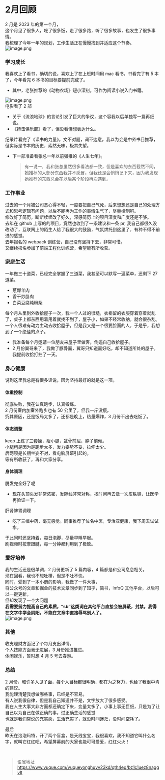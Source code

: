 # 2月回顾
2 月是 2023 年的第一个月，  
这个月见了很多人，吃了很多饭，走了很多路，听了很多故事，也发生了很多事情。  
我梳理了今年一年的规划，工作生活正在慢慢找到并适应这个节奏。  
![image.png](https://cdn.nlark.com/yuque/0/2023/png/1572912/1677576349436-7bf32540-ab31-41c8-80c6-22bdd6ec272c.png#averageHue=%23ddefd5&clientId=u27949459-68f9-4&from=paste&height=567&id=u60ad11ae&name=image.png&originHeight=1134&originWidth=1486&originalType=binary&ratio=2&rotation=0&showTitle=false&size=219189&status=done&style=none&taskId=u1ab28be2-971a-4c76-9cfe-9daab9b3650&title=&width=743)

### 学习成长

我喜欢上了看书，确切的说，喜欢上了在上班时间用 mac 看书，书看完了有 5 本了，今年看完 6 本书的目标要提前完成了。

- 其中，老张推荐的《动物农场》短小深刻，可作为阅读小说入门书籍。

![image.png](https://cdn.nlark.com/yuque/0/2023/png/1572912/1677576675201-166032a1-fa0b-4fd1-99e3-3b65a90cfbad.png#averageHue=%23d5a157&clientId=u27949459-68f9-4&from=paste&height=212&id=ufcccec5f&name=image.png&originHeight=424&originWidth=1180&originalType=binary&ratio=2&rotation=0&showTitle=false&size=366723&status=done&style=none&taskId=u6a6e0f17-9c0e-4e36-b6b3-54bc1bcd9d3&title=&width=590)  
电影看了 2 部

- 关于《流浪地球》的言论引发了巨大的争议，这个容我以后单独写一篇再细说。
- 《搏击俱乐部》看了，但没看懂想表达什么。

纪录片看完了《读书的力量》，文不对题，词不达意。我以为会是中外书目推荐，但实际是书本的历史，索然无味，极其失望。

- 下一部准备看张总一年以前强推的《人生七年》。
  > 有一说一，我和张总虽然很多看法都一致，但是喜欢的东西截然不同，她推荐的大部分东西我并不感冒，但我还是会悄悄记下来，因为我发现她推荐的东西总会在以后某个阶段再次遇到。

### 工作事业

过去的一个月被公司恶心得不轻，一度要把自己气死，后来想想还是自己的处理方式和思考逻辑有问题，以后不能再为工作的事情生气了，尽量控制吧。  
修改好了简历，断断续续改了好久，深感简历上的项目深度和广度还是不够。  
去年在 github 上写的的项目，竟然也收到了一条建议和一条 pr, 我自己都很久没改动了，互联网上的陌生人给了我很大的鼓励，气氛烘托到这里了，有种不得不前进的感觉。  
去年报名的 webpack 训练营，自己没有坚持下去，非常可惜。  
又继续报名参加了前端工程化训练营，希望能有所收获。

### 家庭生活

一年做三十道菜，已经完全掌握了三道菜，我甚至可以默写一遍菜单，还剩下 27 道菜。

- 葱爆羊肉
- 香干炒腊肉
- 白菜豆腐炖粉条

每个月从里到外收拾屋子一次，我一个人过的很糙，衣柜留的衣服穿着穿着就乱了，桌子上都东西用着用着就找不到了，屋子小，如果不经常收纳，就会很杂乱。  
一个人很难有动力主动去收拾屋子，但是我又是一个很要脸面的人，于是乎，我想到了一个绝佳的点子。

- 我准备每个月邀请一位朋友来屋子里做客，倒逼自己收拾屋子。
- 2 月份翼哥来了，我做了豚骨面，翼哥只知道面好吃，却不知道所处的屋子，我提前收拾打扫了一天。

### 身心健康

说到这里我总是有很多话说，因为坚持最好的就是这一项。

#### 体重控制

彻底失败，我在认真跑步，认真锻炼。  
2 月份室内加室外跑步也有 50 公里了，但我一斤没瘦。  
究其原因，还是饭局太多了，还都是晚上，热量爆炸，3 月份不出去吃饭了。

#### 体态调整

keep 上练了三套操，瘦小腿，盆骨前屈，脖子前倾。  
小腿粗是因为是跑步太多，发力姿势不妥，拉伸太少。  
后两项是长期坐姿不对，看电脑屏幕引起的。  
等有所收获了，再和大家分享。

#### 身体调理

脱发完全好了呢

- 现在头顶头发非常浓密，发际线非常对称，找时间再去做一次皮肤镜，让医学再验证一下。

肝肾脾胃调理

- 吃了三幅中药，毫无感觉。同事推荐了位名中医，专治亚健康，我下周去试试水。

于此同时还坚持着，每日泡脚，尽量早睡早起。  
刷视频时按摩跟腱，每一分钟都利用到了极致。

### 爱好培养

我的生活还是很单调，2 月份更新了 5 篇内容，4 篇都是和公司息息相关。  
现在回看，我也不想吐槽，但是不吐不快。  
同时，受到了一本小册的影响，我做了一件大事，  
将公众号的文章和掘金的技术文章同步到了知乎，简书，InfoQ 其他平台，以后可以一键更新。  
但却发现了一个大问题  
**我需要努力提高自己的素质，“sb”这类词在其他平台直接会被屏蔽，封禁，我得在文字中学会阴阳，不能在文章中直接辱骂别人了。**  
![image.png](https://cdn.nlark.com/yuque/0/2023/png/1572912/1677591974871-26889246-4ed1-48c5-b4f0-668f90212424.png#averageHue=%23f8f7f6&clientId=u6a77ba94-f091-4&from=paste&height=602&id=uc709788a&name=image.png&originHeight=602&originWidth=1109&originalType=binary&ratio=1&rotation=0&showTitle=false&size=136374&status=done&style=none&taskId=u476ef672-1b07-4aa2-b7b3-ef3fbca6de5&title=&width=1109)

### 其他

收支理财方面记了个每月支出详情。  
个人技能方面毫无进展，3 月份推进推进。  
体闲娱乐，暂时想 4 月 5 号去春游。

### 总结

2 月份，和许多人见了面，每个人目标都很明确，都在为之努力，也给了我很中肯的建议。  
我能理清楚我想做哪些事，已经是不容易。  
有人说我很自律，但是我自己知道并不是，文字放大了很多感受。  
我在人生大事大非方面都还确定下来，变量太多了，小事上事无巨细，只是为了让自己以为自己在做正确的事，过正确生活的感觉  
也就是我们常说的充实感，生活充实了，就没时间迷茫，没时间空耗了。

最后  
昨天在泡泡玛特，开了两个盲盒，是天线宝宝，我很喜欢，我不知道它叫什么名字，就叫它红红吧，希望屏幕前的大家也能可可爱爱，红红火火！

<br>
  
> 语雀地址 https://www.yuque.com/yuqueyonghuyv23kd/qth4eg/bz1c1uez8naggvlt